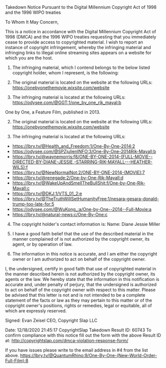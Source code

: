 Takedown Notice Pursuant to the Digital Millennium Copyright Act of 1998 and the 1996 WIPO treaties

To Whom It May Concern,

This is a notice in accordance with the Digital Millennium Copyright Act of 1998 (DMCA) and the 1996 WIPO treaties requesting that you immediately cease to provide access to copyrighted material. I wish to report an instance of copyright infringement, whereby the infringing material and infringing links to illegal online streaming sites appears on a website for which you are the host.

1. The infringing material, which I contend belongs to the below listed copyright holder, whom I represent, is the following:

2. The original material is located on the website at the following URLs:
https://onebyonethemovie.wixsite.com/website

3. The infringing material is located at the following URLs:
https://odysee.com/@GGT:1/one_by_one_rik_mayal:b 

One by One, a Feature Film, published in 2013.

2. The original material is located on the website at the following URLs:
https://onebyonethemovie.wixsite.com/website

3. The infringing material is located at the following URLs:
- https://lbry.tv/@Health_and_Freedom:1/One-By-One-2014:2
- https://odysee.com/@SPZjulienINFO:3/One-By-One-2014Rik-Mayall:b
- https://lbry.tv/@waynemorris:f8/ONE-BY-ONE-2014-(FULL-MOVIE--DIRECTED-BY-DIANE-JESSIE,-STARRING-RIK-MAYALL---HEATHER-WILS):f
- https://lbry.tv/@NewNormalNot:2/ONE-BY-ONE-2014-(MOVIE):7
- https://lbry.tv/@renegade:2/One-by-One-Rik-Mayall:d
- https://lbry.tv/@WakeUpAndSmellTheBullShit:f/One-by-One-Rik-Mayall:c
- https://lbry.tv/@DKJ:1/VTS_01_2:e
- https://lbry.tv/@TheTruthWillSetHumanityFree:1/nesara-gesara-donald-trump-too-late-for:5
- https://odysee.com/@WuKong_:a/One-by-One--2014--Full-Movie:a
-  https://lbry.tv/@natural-news:c/One-By-One:c

4. The copyright holder's contact information is:
Name: Diane Jessie Miller

5. I have a good faith belief that the use of the described material in the manner complained of is not authorized by the copyright owner, its agent, or by operation of law.

6. The information in this notice is accurate, and I am either the copyright owner or I am authorized to act on behalf of the copyright owner.

I, the undersigned, certify in good faith that use of copyrighted material in the manner described herein is not authorized by the copyright owner, its agents or the law. We hereby state that the information in this notification is accurate and, under penalty of perjury, that the undersigned is authorized to act on behalf of the copyright owner with respect to this matter.
Please be advised that this letter is not and is not intended to be a complete statement of the facts or law as they may pertain to this matter or of the copyright owner's positions, rights or remedies, legal or equitable, all of which are expressly reserved.


Signed: Evan Zeisel
CEO, Copyright Slap LLC

Date: 12/18/2020 21:45:17
CopyrightSlap Takedown Result ID: 60743
To confirm compliance with this notice fill out the form with the above Result ID at: http://copyrightslap.com/dmca-violation-response-form/

If you have issues please write to the email address in #4 from the list above. 
 https://lbry.tv/@QuantumRhino:9/One-By-One-(New-World-Order-Full-Film):8
